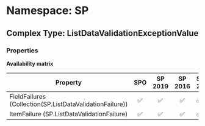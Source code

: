 # Namespace: SP

## Complex Type: ListDataValidationExceptionValue

### Properties

**Availability matrix**

Property | SPO | SP 2019 | SP 2016 | SP 2013
----------|:---:|:-------:|:-------:|:-------
FieldFailures (Collection(SP.ListDataValidationFailure)) | ✅ | ✅ | ✅ | ✅
ItemFailure (SP.ListDataValidationFailure) | ✅ | ✅ | ✅ | ✅
